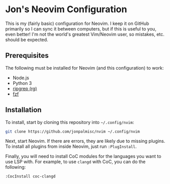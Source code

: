# Jon's Neovim Configuration

This is my (fairly basic) configuration for Neovim. I keep it on GitHub
primarily so I can sync it between computers, but if this is useful to you,
even better! I'm not the world's greatest Vim/Neovim user, so mistakes, etc.
should be expected.

## Prerequisites

The following must be installed for Neovim (and this configuration) to work:

- Node.js
- Python 3
- [ripgrep (rg)](https://github.com/BurntSushi/ripgrep)
- [fzf](https://github.com/junegunn/fzf)

## Installation

To install, start by cloning this repository into `~/.config/nvim`:

```sh
git clone https://github.com/jonpalmisc/nvim ~/.config/nvim
```

Next, start Neovim. If there are errors, they are likely due to missing
plugins. To install all plugins from inside Neovim, just run `:PlugInstall`.

Finally, you will need to install CoC modules for the languages you want to use
LSP with. For example, to use `clangd` with CoC, you can do the following:

```
:CocInstall coc-clangd
```
